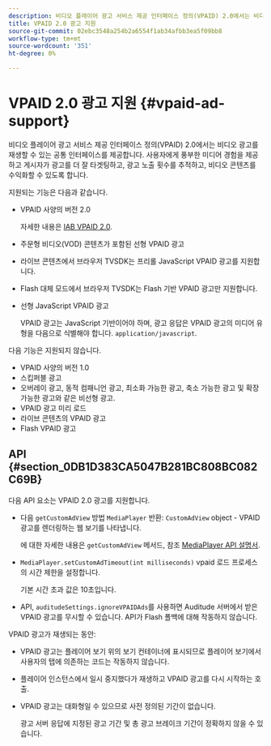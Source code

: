 ```yaml
---
description: 비디오 플레이어 광고 서비스 제공 인터페이스 정의(VPAID) 2.0에서는 비디오 광고를 재생할 수 있는 공통 인터페이스를 제공합니다. 사용자에게 풍부한 미디어 경험을 제공하고 게시자가 광고를 더 잘 타겟팅하고, 광고 노출 횟수를 추적하고, 비디오 콘텐츠를 수익화할 수 있도록 합니다.
title: VPAID 2.0 광고 지원
source-git-commit: 02ebc3548a254b2a6554f1ab34afbb3ea5f09bb8
workflow-type: tm+mt
source-wordcount: '351'
ht-degree: 0%

---
```


# VPAID 2.0 광고 지원 {#vpaid-ad-support}

비디오 플레이어 광고 서비스 제공 인터페이스 정의(VPAID) 2.0에서는 비디오 광고를 재생할 수 있는 공통 인터페이스를 제공합니다. 사용자에게 풍부한 미디어 경험을 제공하고 게시자가 광고를 더 잘 타겟팅하고, 광고 노출 횟수를 추적하고, 비디오 콘텐츠를 수익화할 수 있도록 합니다.

지원되는 기능은 다음과 같습니다.

* VPAID 사양의 버전 2.0

  자세한 내용은 [IAB VPAID 2.0](https://www.iab.com/guidelines/digital-video-player-ad-interface-definition-vpaid-2-0/).
* 주문형 비디오(VOD) 콘텐츠가 포함된 선형 VPAID 광고
* 라이브 콘텐츠에서 브라우저 TVSDK는 프리롤 JavaScript VPAID 광고를 지원합니다.
* Flash 대체 모드에서 브라우저 TVSDK는 Flash 기반 VPAID 광고만 지원합니다.
* 선형 JavaScript VPAID 광고

  VPAID 광고는 JavaScript 기반이어야 하며, 광고 응답은 VPAID 광고의 미디어 유형을 다음으로 식별해야 합니다. `application/javascript`.

다음 기능은 지원되지 않습니다.

* VPAID 사양의 버전 1.0
* 스킵퍼블 광고
* 오버레이 광고, 동적 컴패니언 광고, 최소화 가능한 광고, 축소 가능한 광고 및 확장 가능한 광고와 같은 비선형 광고.
* VPAID 광고 미리 로드
* 라이브 콘텐츠의 VPAID 광고
* Flash VPAID 광고

## API {#section_0DB1D383CA5047B281BC808BC082C69B}

다음 API 요소는 VPAID 2.0 광고를 지원합니다.

* 다음 `getCustomAdView` 방법 `MediaPlayer` 반환: `CustomAdView` object - VPAID 광고를 렌더링하는 웹 보기를 나타냅니다.

  에 대한 자세한 내용은 `getCustomAdView` 메서드, 참조 [MediaPlayer API 설명서](https://help.adobe.com/en_US/primetime/api/psdk/browser_tvsdk/AdobePSDK.MediaPlayer.html).

* `MediaPlayer.setCustomAdTimeout(int milliseconds)` vpaid 로드 프로세스의 시간 제한을 설정합니다.

  기본 시간 초과 값은 10초입니다.

* API, `auditudeSettings.ignoreVPAIDAds`를 사용하면 Auditude 서버에서 받은 VPAID 광고를 무시할 수 있습니다. API가 Flash 폴백에 대해 작동하지 않습니다.

VPAID 광고가 재생되는 동안:

* VPAID 광고는 플레이어 보기 위의 보기 컨테이너에 표시되므로 플레이어 보기에서 사용자의 탭에 의존하는 코드는 작동하지 않습니다.
* 플레이어 인스턴스에서 일시 중지했다가 재생하고 VPAID 광고를 다시 시작하는 호출.
* VPAID 광고는 대화형일 수 있으므로 사전 정의된 기간이 없습니다.

  광고 서버 응답에 지정된 광고 기간 및 총 광고 브레이크 기간이 정확하지 않을 수 있습니다.
